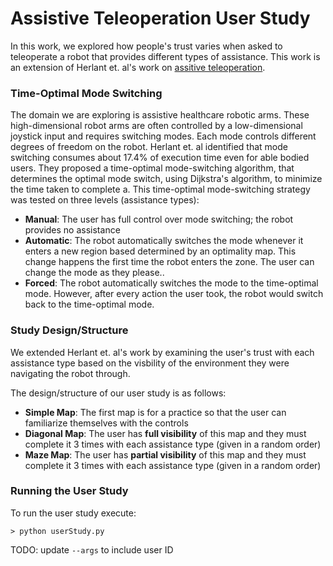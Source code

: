 # Assistive Teleoperation User Study

In this work, we explored how people's trust varies when asked to teleoperate a robot that provides different types of assistance. This work is an extension of Herlant et. al's work on [assitive teleoperation](https://www.ri.cmu.edu/pub_files/2016/3/mode_switching.pdf).

### Time-Optimal Mode Switching
The domain we are exploring is assistive healthcare robotic arms. These high-dimensional robot arms are often controlled by a low-dimensional joystick input and requires switching modes. Each mode controls different degrees of freedom on the robot.  Herlant et. al identified that mode switching consumes about 17.4% of execution time even for able bodied users. They proposed a time-optimal mode-switching algorithm, that determines the optimal mode switch, using Dijkstra's algorithm, to minimize the time taken to complete a. This time-optimal mode-switching strategy was tested on three levels (assistance types):
- **Manual**: The user has full control over mode switching; the robot provides no assistance
- **Automatic**: The robot automatically switches the mode whenever it enters a new region based determined by an optimality map. This change happens the first time the robot enters the zone. The user can change the mode as they please..
- **Forced**:  The robot automatically switches the mode to the time-optimal mode. However, after every action the user took, the robot would switch back to the time-optimal mode. 

### Study Design/Structure
We extended Herlant et. al's work by examining the user's trust with each assistance type based on the visbility of the environment they were navigating the robot through.

The design/structure of our user study is as follows:
- **Simple Map**: The first map is for a practice so that the user can familiarize themselves with the controls
- **Diagonal Map**: The user has **full visibility** of this map and they must complete it 3 times with each assistance type (given in a random order)
- **Maze Map**: The user has **partial visibility** of this map and they must complete it 3 times with each assistance type (given in a random order)

### Running the User Study
To run the user study execute:
```
> python userStudy.py
```

TODO: update `--args` to include user ID
